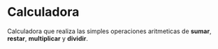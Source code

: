 # Calculadora

Calculadora que realiza las  simples operaciones aritmeticas de **sumar**, **restar**, **multiplicar** y **dividir**.